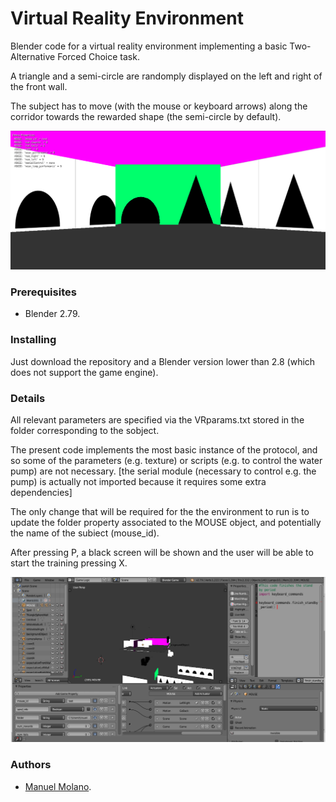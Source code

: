 # Virtual Reality Environment

Blender code for a virtual reality environment implementing a basic Two-Alternative Forced Choice task. 

A triangle and a semi-circle are randomply displayed on the left and right of the front wall.

The subject has to move (with the mouse or keyboard arrows) along the corridor towards the rewarded shape (the semi-circle by default).

![alt tag](Image.png)

### Prerequisites

* Blender 2.79.


### Installing

Just download the repository and a Blender version lower than 2.8 (which does not support the game engine).


### Details

All relevant parameters are specified via the VRparams.txt stored in the folder corresponding to the sobject. 

The present code implements the most basic instance of the protocol, and so some of the parameters (e.g. texture) or scripts (e.g. to control the water pump) are not necessary. [the serial module (necessary to control e.g. the pump) is actually not imported because it requires some extra dependencies]

The only change that will be required for the the environment to run is to update the folder property associated to the MOUSE object, and potentially the name of the subiect (mouse_id).

After pressing P, a black screen will be shown and the user will be able to start the training pressing X.

![alt tag](Image2.png)


### Authors
* [Manuel Molano](https://github.com/manuelmolano).

